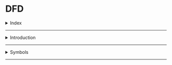 # DFD

<details>
<summary>Index</summary>

## Index
- Introduction
- Symbols

</details>

---

<details>
<summary>Introduction</summary>

## Introduction
- DFD stands for Dataflow Diagram

</details>

---

<details>
<summary>Symbols</summary>

## Symbols
1. user
2. Flow
3. Process
4. Store

### Colors
- Success -> Green
- Failed -> Red

</details>

---